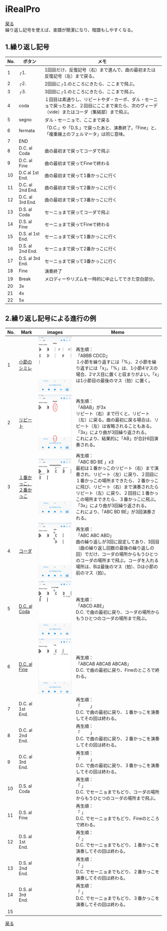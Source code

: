 # iRealPro
[戻る](./README.md)  
繰り返し記号を使えば、楽譜が簡潔になり、暗譜もしやすくなる。

## 1.繰り返し記号
|No.|ボタン|メモ|
|---|---|---|
|1|┌1.|1回目だけ、反復記号（右）まで進んで、曲の最初または反復記号（左）まで戻る。|
|2|┌2.|2回目に┌1.のところにきたら、ここまで飛ぶ。|
|3|┌3.|3回目に┌1.のところにきたら、ここまで飛ぶ。|
|4|coda|１回目は素通りし、リピートやダ・カーポ、ダル・セーニョで戻ったあと、２回目にここまで来たら、次のヴィーデ（vide）またはコーダ（集結部）まで飛ぶ。|
|5|segno|ダル・セーニョで、ここまで戻る|
|6|fermata|「D.C.」や「D.S.」で戻ったあと、演奏終了。「Fine」と、「複重線上のフェルマータ」は同じ意味。|
|7|END||
|8|D.C. al Coda|曲の最初まで戻ってコーダで飛ぶ|
|9|D.C. al Fine|曲の最初まで戻ってFineで終わる|
|10|D.C al 1st End.|曲の最初まで戻って1番かっこに行く|
|11|D.C. al 2nd End.|曲の最初まで戻って2番かっこに行く|
|12|D.C. al 3rd End.|曲の最初まで戻って3番かっこに行く|
|13|D.S. al Coda|セーニョまで戻ってコーダで飛ぶ   |
|14|D.S. al Fine|セーニョまで戻ってFineで終わる|
|15|D.S. al 1st End.|セーニョまで戻って1番かっこに行く|
|16|D.S. al 2nd End.|セーニョまで戻って2番かっこに行く|
|17|D.S. al 3rd End.|セーニョまで戻って3番かっこに行く|
|18|Fine|演奏終了|
|19|Break|メロディーやリズムを一時的に中止してできた空白部分。|
|20|3x||
|21|4x||
|22|5x||


## 2.繰り返し記号による進行の例
|No.|Mark|images|Memo|
|---|---|---|---|
|1|[小節のシミレ](./html/Simile.html)|<img src="images/simile.png" alt="image">|再生順：<br>「ABBB CDCD」<br>１小節を繰り返すには「%」、２小節を繰り返すには「x」。「%」は、1小節4マスの場合、2マス目に置くと収まりがよい。「x」は1小節目の最後のマス（拍）に置く。|
|2|[リピート](./html/Repeat.html)|<img src="images/repeat.png" alt="image">|再生順：<br>「ABAB」が3x<br>リピート（右）まで行くと、リピート（左）に戻る。曲の最初に戻る場合は、リピート（左）は省略されることもある。「3x」により曲が3回繰り返される。<br>これにより、結果的に「AB」が合計6回演奏される。|
|3|[１番かっこ、２番かっこ](./html/1stEnding2ndEnding.html)|<img src="images/1stEnding2ndEnding.png" alt="image">|再生順：<br>「ABC BD BE 」x3<br>最初は１番かっこのリピート（右）まで演奏され、リピート（左）に戻り、２回目に１番かっこの場所まできたら、２番かっこに飛び、リピート（右）まで演奏されたらリピート（左）に戻り、２回目に１番かっこの場所まできたら、３番かっこに飛ぶ。「3x」により曲が3回繰り返される。<br>これにより、「ABC BD BE」が3回演奏される。|
|4|[コーダ](./html/Coda.html)|<img src="images/Coda.png" alt="image">|再生順：<br>「ABC ABC ABD」<br>曲の繰り返しが3回に設定してあり、3回目（曲の繰り返し回数の最後の繰り返しの回）でだけ、コーダの場所からもうひとつのコーダの場所まで飛ぶ。コーダを入れる場所は、Bは最後のマス（拍）、Dは小節の前のマス（拍）。|
|5|[D.C. al Coda](./html/DCalCoda.html)|<img src="images/DCalCoda.png" alt="image">|再生順：<br>「ABCD ABE」<br>D.C. で曲の最初に戻り、コーダの場所からもうひとつのコーダの場所まで飛ぶ。|
|6|[D.C. al Fine](./html/Fine.html)|<img src="images/fine.png" alt="image">|再生順：<br>「ABCAB ABCAB ABCAB」<br>D.C. で曲の最初に戻り、Fineのところで終わる。|
|7|D.C. al 1st End.||再生順：<br>「　 　」<br>D.C. で曲の最初に戻り、１番かっこを演奏してその回は終わる。|
|8|D.C. al 2nd End.||再生順：<br>「　 　」<br>D.C. で曲の最初に戻り、２番かっこを演奏してその回は終わる。|
|9|D.C. al 3rd End.||再生順：<br>「　 　」<br>D.C. で曲の最初に戻り、３番かっこを演奏してその回は終わる。|
|10|D.S. al Coda||再生順：<br>「   」<br>D.C. でセーニョまでもどり、コーダの場所からもうひとつのコーダの場所まで飛ぶ。|
|11|D.S. al Fine||再生順：<br>「   」<br>D.C. でセーニョまでもどり、Fineのところで終わる。|
|12|D.S. al 1st End.||再生順：<br>「   」<br>D.C. でセーニョまでもどり、１番かっこを演奏してその回は終わる。|
|13|D.S. al 2nd End.||再生順：<br>「   」<br>D.C. でセーニョまでもどり、２番かっこを演奏してその回は終わる。|
|14|D.S. al 3rd End.||再生順：<br>「   」<br>D.C. でセーニョまでもどり、３番かっこを演奏してその回は終わる。|
|15||||



  
  
[戻る](./README.md) 